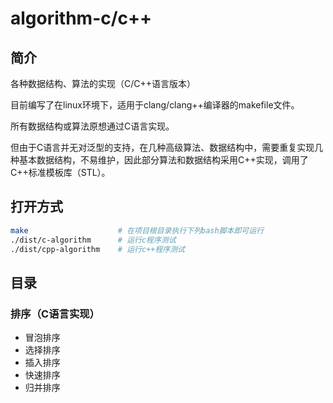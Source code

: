 # algorithm-c/c++

## 简介

各种数据结构、算法的实现（C/C++语言版本）

目前编写了在linux环境下，适用于clang/clang++编译器的makefile文件。

所有数据结构或算法原想通过C语言实现。

但由于C语言并无对泛型的支持，在几种高级算法、数据结构中，需要重复实现几种基本数据结构，不易维护，因此部分算法和数据结构采用C++实现，调用了C++标准模板库（STL）。

## 打开方式

``` bash
make                    # 在项目根目录执行下列bash脚本即可运行
./dist/c-algorithm      # 运行c程序测试
./dist/cpp-algorithm    # 运行c++程序测试
```

## 目录

### 排序（C语言实现）

- 冒泡排序
- 选择排序
- 插入排序
- 快速排序
- 归并排序
